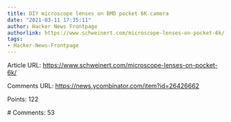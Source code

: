```yaml
---
title: DIY microscope lenses on BMD pocket 6K camera
date: "2021-03-11 17:35:11"
author: Hacker News Frontpage
authorlink: https://www.schweinert.com/microscope-lenses-on-pocket-6k/
tags:
- Hacker-News-Frontpage
---
```


<p>Article URL: <a href="https://www.schweinert.com/microscope-lenses-on-pocket-6k/">https://www.schweinert.com/microscope-lenses-on-pocket-6k/</a></p>
<p>Comments URL: <a href="https://news.ycombinator.com/item?id=26426662">https://news.ycombinator.com/item?id=26426662</a></p>
<p>Points: 122</p>
<p># Comments: 53</p>
